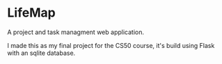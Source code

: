 # LifeMap

A project and task managment web application.

I made this as my final project for the CS50 course, it's build using Flask with an sqlite database.